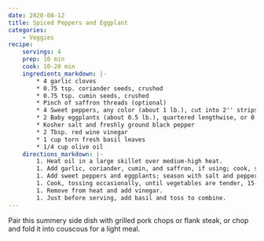 ```yaml
---
date: 2020-08-12
title: Spiced Peppers and Eggplant
categories:
    - Veggies
recipe:
    servings: 4
    prep: 10 min
    cook: 10-20 min
    ingredients_markdown: |-
        * 4 garlic cloves
        * 0.75 tsp. coriander seeds, crushed
        * 0.75 tsp. cumin seeds, crushed
        * Pinch of saffron threads (optional)
        * 4 Sweet peppers, any color (about 1 lb.), cut into 2'' strips
        * 2 Baby eggplants (about 0.5 lb.), quartered lengthwise, or 0.5 large eggplant, cut into 2x1 in$^2$ pieces
        * Kosher salt and freshly ground black pepper
        * 2 Tbsp. red wine vinegar
        * 1 cup torn fresh basil leaves
        * 1/4 cup olive oil
    directions_markdown: |-
        1. Heat oil in a large skillet over medium-high heat.
        1. Add garlic, coriander, cumin, and saffron, if using; cook, stirring often, until garlic is softened, about 4 minutes.
        1. Add sweet peppers and eggplants; season with salt and pepper.
        1. Cook, tossing occasionally, until vegetables are tender, 15-20 minutes.
        1. Remove from heat and add vinegar.
        1. Just before serving, add basil and toss to combine.
---
```

Pair this summery side dish with grilled pork chops or flank steak, or chop and fold it into couscous for a light meal.
